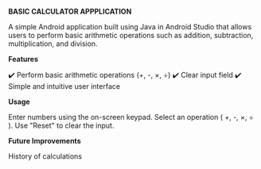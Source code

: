 **BASIC CALCULATOR APPPLICATION**

A simple Android application built using Java in Android Studio that allows users to perform basic arithmetic operations such as addition, subtraction, multiplication, and division.

**Features**

✔️ Perform basic arithmetic operations (+, -, ×, ÷)
✔️ Clear input field
✔️ Simple and intuitive user interface

**Usage**

Enter numbers using the on-screen keypad.
Select an operation ( +, -, ×, ÷ ).
Use "Reset" to clear the input.

**Future Improvements**

History of calculations

